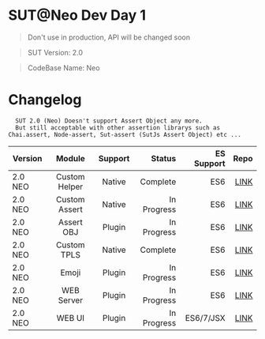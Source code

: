 # SUT@Neo Dev Day 1

  > Don't use in production, API will be changed soon

  > SUT Version: 2.0

  > CodeBase Name: Neo

# Changelog

```
  SUT 2.0 (Neo) Doesn't support Assert Object any more.
  But still acceptable with other assertion librarys such as Chai.assert, Node-assert, Sut-assert (SutJs Assert Object) etc ...
```


| Version  | Module        | Support | Status      | ES Support | Repo |
|----------|:-------------:|:-------:|------------:|-----------:|-----:|
| 2.0 NEO  | Custom Helper | Native  | Complete    | ES6        | [LINK](https://www.google.com/dkvilo/sut) |
| 2.0 NEO  | Custom Assert | Native  | In Progress | ES6        | [LINK](https://www.github.com/dkvilo/sut) |
| 2.0 NEO  | Assert OBJ    | Plugin  | In Progress | ES6        | [LINK](https://www.github.com/dkvilo/sut/packages/sut-assert) |
| 2.0 NEO  | Custom TPLS   | Native  | Complete    | ES6        | [LINK](https://www.github.com/dkvilo/sut) |
| 2.0 NEO  | Emoji         | Plugin  | In Progress | ES6        | [LINK](https://www.github.com/dkvilo/sut/packages/sut-emoji-tpl) |
| 2.0 NEO  | WEB Server    | Plugin  | In Progress | ES6        | [LINK](https://www.github.com/dkvilo/sut/packages/sut-web-server) |
| 2.0 NEO  | WEB UI        | Plugin  | In Progress | ES6/7/JSX  | [LINK](https://www.github.com/dkvilo/sut/packages/sut-web-material-ui) |



